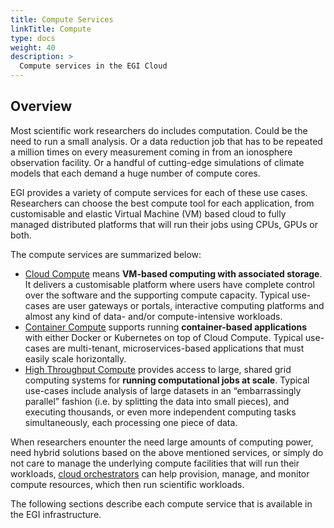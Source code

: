 ```yaml
---
title: Compute Services
linkTitle: Compute
type: docs
weight: 40
description: >
  Compute services in the EGI Cloud
---
```


## Overview

Most scientific work researchers do includes computation. Could be the need to
run a small analysis. Or a data reduction job that has to be repeated a million
times on every measurement coming in from an ionosphere observation facility.
Or a handful of cutting-edge simulations of climate models that each demand a
huge number of compute cores.

EGI provides a variety of compute services for each of these use cases.
Researchers can choose the best compute tool for each application, from
customisable and elastic Virtual Machine (VM) based cloud to fully managed
distributed platforms that will run their jobs using CPUs, GPUs or both.

The compute services are summarized below:

- [Cloud Compute](./cloud-compute/) means **VM-based computing with associated
  storage**. It delivers a customisable platform where users have complete control
  over the software and the supporting compute capacity. Typical use-cases are
  user gateways or portals, interactive computing platforms and almost any kind
  of data- and/or compute-intensive workloads.
- [Container Compute](./cloud-container-compute/) supports running **container-based
  applications** with either Docker or Kubernetes on top of Cloud Compute.
  Typical use-cases are multi-tenant, microservices-based applications that must
  easily scale horizontally.
- [High Throughput Compute](./high-throughput-compute/) provides access to large,
  shared grid computing systems for **running computational jobs at scale**. Typical
  use-cases include analysis of large datasets in an “embarrassingly parallel”
  fashion (i.e. by splitting the data into small pieces), and executing thousands,
  or even more independent computing tasks simultaneously, each processing one
  piece of data.
<!--
- [High Performance Compute](./high-performance-compute/) supports **highly optimized
  applications that need massively parallel computing** with low latency and
  a high-bandwidth interconnection network. Typical use-cases are complex
  computational problems using tightly coupled parallel processing: simulations,
  analysis of large datasets or AI/ML workloads, usually relying on MPI for
  interprocess communication.
-->

When researchers enounter the need large amounts of computing power, need hybrid
solutions based on the above mentioned services, or simply do not care to manage the
underlying compute facilities that will run their workloads,
[cloud orchestrators](./orchestration/) can help provision, manage, and monitor
compute resources, which then run scientific workloads.

The following sections describe each compute service that is available in
the EGI infrastructure.

